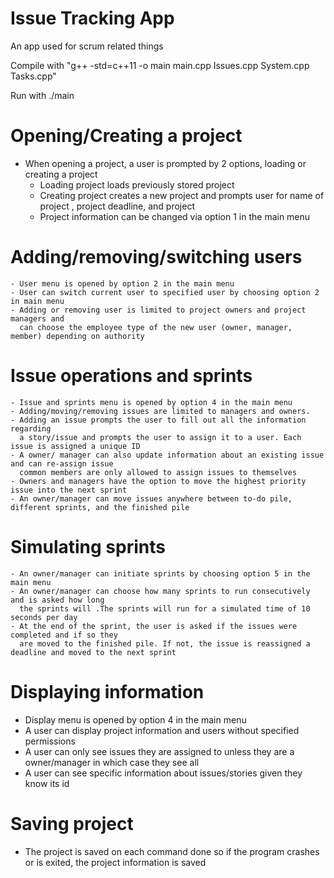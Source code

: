 # Issue Tracking App

An app used for scrum related things

Compile with "g++ -std=c++11 -o main main.cpp Issues.cpp System.cpp Tasks.cpp"

Run with ./main

# Opening/Creating a project
- When opening a project, a user is prompted by 2 options, loading or creating a project
    - Loading project loads previously stored project 
    - Creating project creates a new project and prompts user for name
      of project , project deadline, and project
    - Project information can be changed via option 1 in the main menu

# Adding/removing/switching users
    - User menu is opened by option 2 in the main menu
    - User can switch current user to specified user by choosing option 2 in main menu
    - Adding or removing user is limited to project owners and project managers and
      can choose the employee type of the new user (owner, manager, member) depending on authority

# Issue operations and sprints
    - Issue and sprints menu is opened by option 4 in the main menu
    - Adding/moving/removing issues are limited to managers and owners.
    - Adding an issue prompts the user to fill out all the information regarding
      a story/issue and prompts the user to assign it to a user. Each issue is assigned a unique ID
    - A owner/ manager can also update information about an existing issue and can re-assign issue
      common members are only allowed to assign issues to themselves
    - Owners and managers have the option to move the highest priority issue into the next sprint
    - An owner/manager can move issues anywhere between to-do pile, different sprints, and the finished pile

# Simulating sprints
    - An owner/manager can initiate sprints by choosing option 5 in the main menu
    - An owner/manager can choose how many sprints to run consecutively and is asked how long
      the sprints will .The sprints will run for a simulated time of 10 seconds per day
    - At the end of the sprint, the user is asked if the issues were completed and if so they 
      are moved to the finished pile. If not, the issue is reassigned a deadline and moved to the next sprint

# Displaying information
   - Display menu is opened by option 4 in the main menu
   - A user can display project information and users without specified permissions
   - A user can only see issues they are assigned to unless they are a owner/manager
     in which case they see all
   - A user can see specific information about issues/stories given they know its id

# Saving project
   - The project is saved on each command done so if the program crashes or is exited, the project information 
     is saved